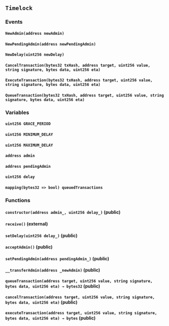 ## `Timelock`





### Events
#### `NewAdmin(address newAdmin)`





#### `NewPendingAdmin(address newPendingAdmin)`





#### `NewDelay(uint256 newDelay)`





#### `CancelTransaction(bytes32 txHash, address target, uint256 value, string signature, bytes data, uint256 eta)`





#### `ExecuteTransaction(bytes32 txHash, address target, uint256 value, string signature, bytes data, uint256 eta)`





#### `QueueTransaction(bytes32 txHash, address target, uint256 value, string signature, bytes data, uint256 eta)`






### Variables
#### `uint256 GRACE_PERIOD`

#### `uint256 MINIMUM_DELAY`

#### `uint256 MAXIMUM_DELAY`

#### `address admin`

#### `address pendingAdmin`

#### `uint256 delay`

#### `mapping(bytes32 => bool) queuedTransactions`


### Functions
#### `constructor(address admin_, uint256 delay_)` (public)





#### `receive()` (external)





#### `setDelay(uint256 delay_)` (public)





#### `acceptAdmin()` (public)





#### `setPendingAdmin(address pendingAdmin_)` (public)





#### `__transferAdmin(address _newAdmin)` (public)





#### `queueTransaction(address target, uint256 value, string signature, bytes data, uint256 eta) → bytes32` (public)





#### `cancelTransaction(address target, uint256 value, string signature, bytes data, uint256 eta)` (public)





#### `executeTransaction(address target, uint256 value, string signature, bytes data, uint256 eta) → bytes` (public)





